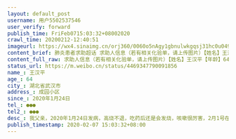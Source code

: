 ```yaml
---
layout: default_post
username: 用户5502537546
user_verify: forward
publish_time: FriFeb0715:03:32+08002020
crawl_time: 20200212-12:40:51
imageurl: https://wx4.sinaimg.cn/orj360/0060o5nAgy1gbnulwkgqsj31hc0u049z.jpg,https://wx1.sinaimg.cn/orj360/0060o5nAgy1gbnuly2dhrj30u01hc4hm.jpg
content_brief: 肺炎患者求助超话 求助人信息（若有相关化验单，请上传图片）【姓名】王汉平【年龄】64【所在城市】湖北省武汉市【所在小区、社区】成园小区【患病时间】2020年1月24日【联系方式】●●●【其他紧急联系人】●●●【病情描述】我父亲，2020年1月24日发病，高烧不退，吃药后还是 ...全文
content_full_raw: 求助人信息（若有相关化验单，请上传图片）【姓名】王汉平【年龄】64【所在城市】湖北省武汉市【所在小区、社区】成园小区【患病时间】2020年1月24日【联系方式】●●●【其他紧急联系人】●●●【病情描述】我父亲，2020年1月24日发病，高烧不退，吃药后还是会发烧，咳嗽很厉害，2月1号在光谷同济医院确诊，目前已经呼吸困难了，说话的力气都没有，社区也仅仅是安排在酒店隔离，没有任何医疗救治，急需住院治疗武汉·阳光在线
status_url: https://m.weibo.cn/status/4469347790091856
name_: 王汉平
age_: 64
city_: 湖北省武汉市
address_: 成园小区
since_: 2020年1月24日
tel_: ●●●
tel2_: ●●●
desc_: 我父亲，2020年1月24日发病，高烧不退，吃药后还是会发烧，咳嗽很厉害，2月1号在光谷同济医院确诊，目前已经呼吸困难了，说话的力气都没有，社区也仅仅是安排在酒店隔离，没有任何医疗救治，急需住院治疗武汉·阳光在线
publish_timestamp: 2020-02-07 15:03:32+08:00
---
```


